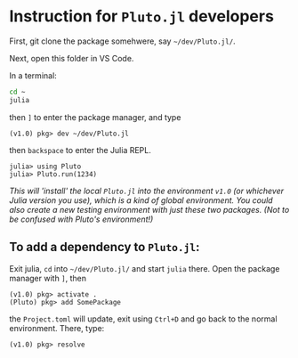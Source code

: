 # Instruction for `Pluto.jl` developers

First, git clone the package somehwere, say
`~/dev/Pluto.jl/`.

Next, open this folder in VS Code.

In a terminal:
```bash
cd ~
julia
```

then `]` to enter the package manager, and type
```
(v1.0) pkg> dev ~/dev/Pluto.jl
```
then `backspace` to enter the Julia REPL.
```
julia> using Pluto
julia> Pluto.run(1234)
```

_This will 'install' the local `Pluto.jl` into the environment `v1.0` (or whichever Julia version you use), which is a kind of global environment. You could also create a new testing environment with just these two packages. (Not to be confused with Pluto's environment!)_

## To add a dependency to `Pluto.jl`:

Exit julia, `cd` into `~/dev/Pluto.jl/` and start `julia` there. Open the package manager with `]`, then

```
(v1.0) pkg> activate .
(Pluto) pkg> add SomePackage
```

the `Project.toml` will update, exit using `Ctrl+D` and go back to the normal environment. There, type:
```
(v1.0) pkg> resolve
```
